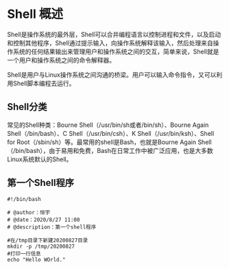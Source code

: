 # Shell 概述

Shell是操作系统的最外层，Shell可以合并编程语言以控制进程和文件，以及启动和控制其他程序，Shell通过提示输入，向操作系统解释该输入，然后处理来自操作系统的任何结果输出来管理用户和操作系统之间的交互，简单来说，Shell就是一个用户和操作系统之间的命令解释器。

Shell是用户与Linux操作系统之间沟通的桥梁。用户可以输入命令指令，又可以利用Shell脚本编程去运行。

## Shell分类

常见的Shell种类：Bourne Shell（/usr/bin/sh或者/bin/sh）、Bourne Again Shell（/bin/bash）、C Shell（/usr/bin/csh）、K Shell（/usr/bin/ksh）、Shell for Root（/sbin/sh）等。最常用的shell是Bash，也就是Bourne Again Shell（/bin/bash），由于易用和免费，Bash在日常工作中被广泛应用，也是大多数Linux系统默认的Shell。

## 第一个Shell程序

```shell
#!/bin/bash
 
# @author：恒宇
# @date：2020/8/27 11:00
# @description：第一个shell程序

#在/tmp目录下新建20200827目录
mkdir -p /tmp/20200827
#打印一行信息
echo "Hello WOrld."
```

